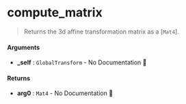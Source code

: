 # compute\_matrix

>  Returns the 3d affine transformation matrix as a [`Mat4`].

#### Arguments

- **\_self** : `GlobalTransform` \- No Documentation 🚧

#### Returns

- **arg0** : `Mat4` \- No Documentation 🚧